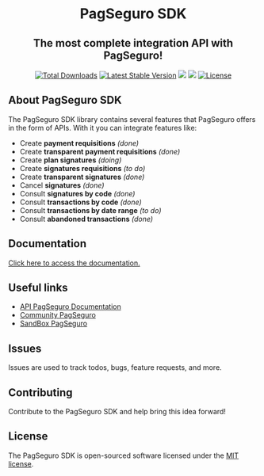 <p align="center">
   <h1 align="center">PagSeguro SDK</h1>
   <h2  align="center">The most complete integration API with PagSeguro!</h2>
</p>

<p align="center">
   <a href="https://packagist.org/packages/life-code/pagseguro-sdk"><img src="https://poser.pugx.org/life-code/pagseguro-sdk/d/total.svg" alt="Total Downloads"></a>
   <a href="https://packagist.org/packages/life-code/pagseguro-sdk"><img src="https://poser.pugx.org/life-code/pagseguro-sdk/v/stable.svg" alt="Latest Stable Version"></a>
   <a href="https://codeclimate.com/github/life-code/pagseguro-sdk/maintainability"><img src="https://api.codeclimate.com/v1/badges/b889d75e5aa75226ffbb/maintainability" /></a>
   <a href="http://isitmaintained.com/project/life-code/pagseguro-sdk"><img src="http://isitmaintained.com/badge/resolution/life-code/pagseguro-sdk.svg" /></a>
   <a href="https://packagist.org/packages/life-code/pagseguro-sdk"><img src="https://poser.pugx.org/life-code/pagseguro-sdk/license.svg" alt="License"></a>
</p>


## About PagSeguro SDK

The PagSeguro SDK library contains several features that PagSeguro offers in the form of APIs. With it you can integrate features like:

- Create **payment requisitions** *(done)*
- Create **transparent payment requisitions** *(done)*
- Create **plan signatures** *(doing)*
- Create **signatures requisitions** *(to do)*
- Create **transparent signatures** *(done)*
- Cancel **signatures** *(done)*
- Consult **signatures by code** *(done)*
- Consult **transactions by code** *(done)*
- Consult **transactions by date range** *(to do)*
- Consult **abandoned transactions** *(done)*

## Documentation
[Click here to access the documentation.](https://github.com/life-code/pagseguro-sdk/tree/master/docs)

## Useful links
- [API PagSeguro Documentation](https://dev.pagseguro.uol.com.br/referencia-da-api/api-de-pagamentos-pagseguro)
- [Community PagSeguro](https://comunidade.pagseguro.uol.com.br/hc/pt-br/community/topics)
- [SandBox PagSeguro](https://sandbox.pagseguro.uol.com.br/#rmcl)


## Issues
Issues are used to track todos, bugs, feature requests, and more.


## Contributing
Contribute to the PagSeguro SDK and help bring this idea forward!


## License
The PagSeguro SDK is open-sourced software licensed under the [MIT license](http://opensource.org/licenses/MIT).
